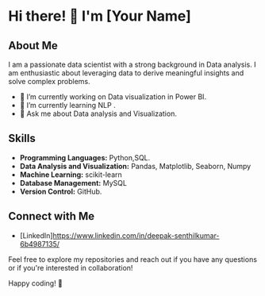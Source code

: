# Hi there! 👋 I'm [Your Name]

## About Me

I am a passionate data scientist with a strong background in Data analysis. I am enthusiastic about leveraging data to derive meaningful insights and solve complex problems.

- 🔭 I’m currently working on Data visualization in Power BI.
- 🌱 I’m currently learning NLP .
- 💬 Ask me about Data analysis and Visualization.

## Skills

- **Programming Languages:** Python,SQL.
- **Data Analysis and Visualization:** Pandas, Matplotlib, Seaborn, Numpy
- **Machine Learning:** scikit-learn
- **Database Management:** MySQL
- **Version Control:** GitHub.


## Connect with Me

- [LinkedIn]https://www.linkedin.com/in/deepak-senthilkumar-6b4987135/

Feel free to explore my repositories and reach out if you have any questions or if you're interested in collaboration!

Happy coding! 🚀

